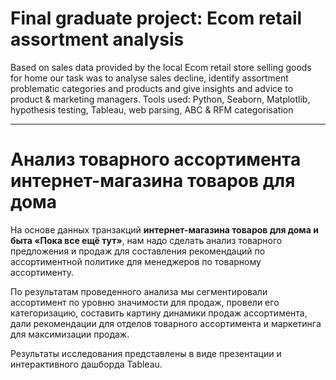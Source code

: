 # Final graduate project: Ecom retail assortment analysis
Based on sales data provided by the local Ecom retail store selling goods for home our task was to analyse sales decline, identify assortment problematic categories and products and give insights and advice to product & marketing managers.
Tools used: Python, Seaborn, Matplotlib, hypothesis testing, Tableau, web parsing, ABC & RFM categorisation

<hr>

# Анализ товарного ассортимента интернет-магазина товаров для дома

На основе данных транзакций **интернет-магазина товаров для дома и быта «Пока все ещё тут»**, нам надо сделать анализ товарного предложения и продаж для составления рекомендаций по ассортиментной политике для менеджеров по товарному ассортименту.

По результатам проведенного анализа мы сегментировали ассортимент по уровню значимости для продаж, провели его категоризацию, составить картину динамики продаж ассортимента, дали рекомендации для отделов товарного ассортимента и маркетинга для максимизации продаж.

Результаты исследования представлены в виде презентации и интерактивного дашборда Tableau.
